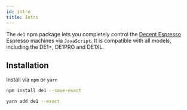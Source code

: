 ```yaml
---
id: intro
title: Intro
---
```


The `de1` npm package lets you completely control the [Decent Espresso](https://decentespresso.com/) Espresso machines via `JavaScript`. It is compatible with all models, including the DE1+, DE1PRO and DE1XL.

## Installation

Install via `npm` or `yarn`

<!--DOCUSAURUS_CODE_TABS-->
<!--npm-->

```bash
npm install de1 --save-exact
```

<!--yarn-->

```bash
yarn add de1 --exact
```

<!--END_DOCUSAURUS_CODE_TABS-->
